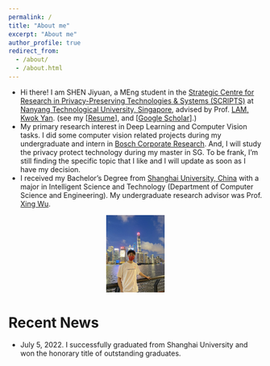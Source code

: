 ```yaml
---
permalink: /
title: "About me"
excerpt: "About me"
author_profile: true
redirect_from: 
  - /about/
  - /about.html
---
```


* Hi there! I am SHEN Jiyuan, a MEng student in the [Strategic Centre for Research in Privacy-Preserving Technologies & Systems (SCRIPTS)](https://www.ntu.edu.sg/scripts/home) at [Nanyang Technological University, Singapore](https://www.ntu.edu.sg/index), advised by Prof. [LAM, Kwok Yan](https://personal.ntu.edu.sg/kwokyan.lam/). (see my [[Resume](http://shenjiyuan123.github.io/cv)], and [[Google Scholar]()].)
* My primary research interest in Deep Learning and Computer Vision tasks. I did some computer vision related projects during my undergraduate and intern in [Bosch Corporate Research](https://www.bosch.com/). And, I will study the privacy protect technology during my master in SG. To be frank, I’m still finding the specific topic that I like and I will update as soon as I have my decision.
* I received my Bachelor’s Degree from [Shanghai University, China](https://www.shu.edu.cn/) with a major in Intelligent Science and Technology (Department of Computer Science and Engineering). My undergraduate research advisor was Prof. [Xing Wu](https://scholar.google.com/citations?user=rRQ_BQIAAAAJ&hl=en).


<center><img src="../images/life_img.JPG" style="zoom: 15%;" /></center>

# Recent News
* July 5, 2022. I successfully graduated from Shanghai University and won the honorary title of outstanding graduates.

